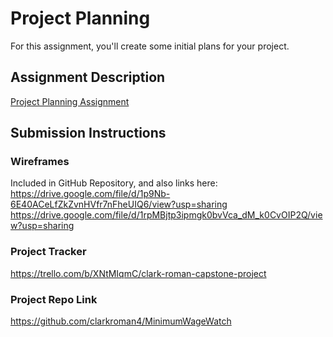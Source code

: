 # Project Planning
For this assignment, you'll create some initial plans for your project.

## Assignment Description
[Project Planning Assignment](https://education.launchcode.org/liftoff/modules/assignments/project-planning)

## Submission Instructions

### Wireframes

Included in GitHub Repository, and also links here: 
https://drive.google.com/file/d/1p9Nb-6E40ACeLfZkZvnHVfr7nFheUIQ6/view?usp=sharing
https://drive.google.com/file/d/1rpMBjtp3ipmgk0bvVca_dM_k0CvOIP2Q/view?usp=sharing


### Project Tracker
https://trello.com/b/XNtMIqmC/clark-roman-capstone-project

### Project Repo Link

https://github.com/clarkroman4/MinimumWageWatch
